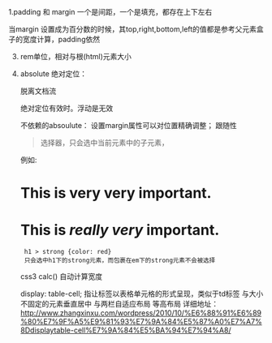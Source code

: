 1.padding 和 margin  一个是间距，一个是填充，都存在上下左右

  当margin 设置成为百分数的时候，其top,right,bottom,left的值都是参考父元素盒子的宽度计算，padding依然

3. rem单位，相对与根(html)元素大小

4. absolute 绝对定位：
    
    脱离文档流

    绝对定位有效时。浮动是无效

    不依赖的absoulute： 设置margin属性可以对位置精确调整；
						跟随性

	>选择器，只会选中当前元素中的子元素，

	例如:<h1>This is <strong>very</strong> <strong>very</strong> important.</h1>
		<h1>This is <em>really <strong>very</strong></em> important.</h1>
	
		h1 > strong {color: red}
		只会选中h1下的strong元素，而包裹在em下的strong元素不会被选择

   css3
      calc() 自动计算宽度

	display: table-cell; 指让标签以表格单元格的形式呈现，类似于td标签
			  与大小不固定的元素垂直居中
			  与两栏自适应布局
			  等高布局
			  详细地址：http://www.zhangxinxu.com/wordpress/2010/10/%E6%88%91%E6%89%80%E7%9F%A5%E9%81%93%E7%9A%84%E5%87%A0%E7%A7%8Ddisplaytable-cell%E7%9A%84%E5%BA%94%E7%94%A8/

